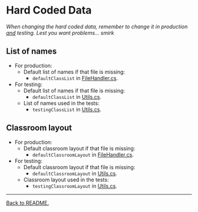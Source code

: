# Hard Coded Data

_When changing the hard coded data, remember to change it in production <u>and</u> testing. Lest you want problems... *smirk*_

## List of names
- For production:
  - Default list of names if that file is missing:
    - `defaultClassList` in [FileHandler.cs](../Classroom-Seating-Planner/Classroom-Seating-Planner/src/FileHandler.cs).
- For testing:
  - Default list of names if that file is missing:
    - `defaultClassList` in [Utils.cs](../Classroom-Seating-Planner/Tests/Utils.cs).
  - List of names used in the tests:
    - `testingClassList` in [Utils.cs](../Classroom-Seating-Planner/Tests/Utils.cs).

## Classroom layout
- For production:
  - Default classroom layout if that file is missing:
    - `defaultClassroomLayout` in [FileHandler.cs](../Classroom-Seating-Planner/Classroom-Seating-Planner/src/FileHandler.cs).
- For testing:
  - Default classroom layout if that file is missing: 
    - `defaultClassroomLayout` in [Utils.cs](../Classroom-Seating-Planner/Tests/Utils.cs).
  - Classroom layout used in the tests: 
    - `testingClassroomLayout` in [Utils.cs](../Classroom-Seating-Planner/Tests/Utils.cs).


---

[Back to README.](../README.md)